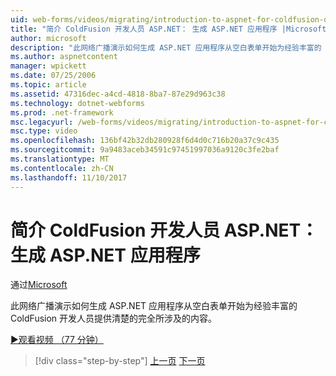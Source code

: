 ```yaml
---
uid: web-forms/videos/migrating/introduction-to-aspnet-for-coldfusion-developers-building-an-aspnet-application
title: "简介 ColdFusion 开发人员 ASP.NET： 生成 ASP.NET 应用程序 |Microsoft 文档"
author: microsoft
description: "此网络广播演示如何生成 ASP.NET 应用程序从空白表单开始为经验丰富的 ColdFusion 开发人员提供清楚的确切内容..."
ms.author: aspnetcontent
manager: wpickett
ms.date: 07/25/2006
ms.topic: article
ms.assetid: 47316dec-a4cd-4818-8ba7-87e29d963c38
ms.technology: dotnet-webforms
ms.prod: .net-framework
msc.legacyurl: /web-forms/videos/migrating/introduction-to-aspnet-for-coldfusion-developers-building-an-aspnet-application
msc.type: video
ms.openlocfilehash: 136bf42b32db280928f6d4d0c716b20a37c9c435
ms.sourcegitcommit: 9a9483aceb34591c97451997036a9120c3fe2baf
ms.translationtype: MT
ms.contentlocale: zh-CN
ms.lasthandoff: 11/10/2017
---
```

<a name="introduction-to-aspnet-for-coldfusion-developers-building-an-aspnet-application"></a>简介 ColdFusion 开发人员 ASP.NET： 生成 ASP.NET 应用程序
====================
通过[Microsoft](https://github.com/microsoft)

此网络广播演示如何生成 ASP.NET 应用程序从空白表单开始为经验丰富的 ColdFusion 开发人员提供清楚的完全所涉及的内容。

[&#9654;观看视频 （77 分钟）](https://channel9.msdn.com/Blogs/ASP-NET-Site-Videos/introduction-to-aspnet-for-coldfusion-developers-building-an-aspnet-application)

>[!div class="step-by-step"]
[上一页](intro-to-aspnet-for-coldfusion-developers-adding-aspnet-to-your-repertoire.md)
[下一页](interop-between-php-and-the-windows-platform.md)
